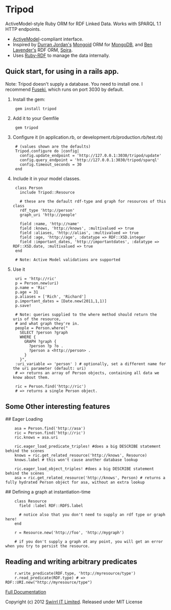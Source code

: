 # Tripod

ActiveModel-style Ruby ORM for RDF Linked Data. Works with SPARQL 1.1 HTTP endpoints.

* [ActiveModel](https://github.com/rails/rails/tree/master/activemodel)-compliant interface.
* Inspired by [Durran Jordan's](https://github.com/durran) [Mongoid](http://mongoid.org/en/mongoid/) ORM for [MongoDB](http://www.mongodb.org/), and [Ben Lavender's](https://github.com/bhuga) RDF ORM, [Spira](https://github.com/ruby-rdf/spira).
* Uses [Ruby-RDF](https://github.com/ruby-rdf/rdf) to manage the data internally.

## Quick start, for using in a rails app.

Note: Tripod doesn't supply a database. You need to install one. I recommend [Fuseki](http://jena.apache.org/documentation/serving_data/index.html), which runs on port 3030 by default.

1. Install the gem:

        gem install tripod

2. Add it to your Gemfile

        gem tripod

3. Configure it (in application.rb, or development.rb/production.rb/test.rb)

        # (values shown are the defaults)
        Tripod.configure do |config|
          config.update_endpoint = 'http://127.0.0.1:3030/tripod/update'
          config.query_endpoint = 'http://127.0.0.1:3030/tripod/sparql'
          config.timeout_seconds = 30
        end

4. Include it in your model classes.

        class Person
          include Tripod::Resource

          # these are the default rdf-type and graph for resources of this class
          rdf_type 'http://person'
          graph_uri 'http://people'

          field :name, 'http://name'
          field :knows, 'http://knows', :multivalued => true
          field :aliases, 'http://alias', :multivalued => true
          field :age, 'http://age', :datatype => RDF::XSD.integer
          field :important_dates, 'http://importantdates', :datatype => RDF::XSD.date, :multivalued => true
        end

        # Note: Active Model validations are supported

5. Use it

        uri = 'http://ric'
        p = Person.new(uri)
        p.name = 'Ric'
        p.age = 31
        p.aliases = ['Rich', 'Richard']
        p.important_dates = [Date.new(2011,1,1)]
        p.save!

        # Note: queries supplied to the where method should return the uris of the resource,
        # and what graph they're in.
        people = Person.where("
          SELECT ?person ?graph
          WHERE {
            GRAPH ?graph {
              ?person ?p ?o .
              ?person a <http://person> .
            }
          }",
        :uri_variable => 'person' ) # optionally, set a different name for the uri parameter (default: uri)
        # => returns an array of Person objects, containing all data we know about them.

        ric = Person.find('http://ric')
        # => returns a single Person object.

## Some Other interesting features

## Eager Loading

        asa = Person.find('http://asa')
        ric = Person.find('http://ric')
        ric.knows = asa.uri

        ric.eager_load_predicate_triples! #does a big DESCRIBE statement behind the scenes
        knows = ric.get_related_resource('http://knows', Resource)
        knows.label # this won't cause another database lookup

        ric.eager_load_object_triples! #does a big DESCRIBE statement behind the scenes
        asa = ric.get_related_resource('http://knows', Person) # returns a fully hydrated Person object for asa, without an extra lookup

## Defining a graph at instantiation-time

        class Resource
          field :label RDF::RDFS.label

          # notice also that you don't need to supply an rdf type or graph here!
        end

        r = Resource.new('http://foo', 'http://mygraph')

        # if you don't supply a graph at any point, you will get an error when you try to persist the resource.

## Reading and writing arbitrary predicates

        r.write_predicate(RDF.type, 'http://myresource/type')
        r.read_predicate(RDF.type) # => RDF::URI.new("http://myresource/type")



[Full Documentation](http://rubydoc.info/github/Swirrl/tripod/master/frames)

Copyright (c) 2012 [Swirrl IT Limited](http://swirrl.com). Released under MIT License